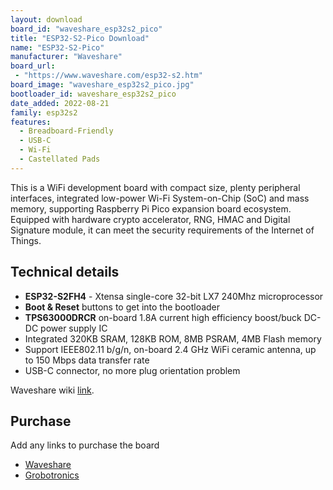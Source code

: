 ```yaml
---
layout: download
board_id: "waveshare_esp32s2_pico"
title: "ESP32-S2-Pico Download"
name: "ESP32-S2-Pico"
manufacturer: "Waveshare"
board_url:
 - "https://www.waveshare.com/esp32-s2.htm"
board_image: "waveshare_esp32s2_pico.jpg"
bootloader_id: waveshare_esp32s2_pico
date_added: 2022-08-21
family: esp32s2
features:
  - Breadboard-Friendly
  - USB-C
  - Wi-Fi
  - Castellated Pads
---
```


This is a WiFi development board with compact size, plenty peripheral interfaces, integrated low-power Wi-Fi System-on-Chip (SoC) and mass memory, supporting Raspberry Pi Pico expansion board ecosystem.
Equipped with hardware crypto accelerator, RNG, HMAC and Digital Signature module, it can meet the security requirements of the Internet of Things.

## Technical details

- **ESP32-S2FH4** - Xtensa single-core 32-bit LX7 240Mhz microprocessor
- **Boot & Reset** buttons to get into the bootloader
- **TPS63000DRCR** on-board 1.8A current high efficiency boost/buck DC-DC power supply IC
- Integrated 320KB SRAM, 128KB ROM, 8MB PSRAM, 4MB Flash memory
- Support IEEE802.11 b/g/n, on-board 2.4 GHz WiFi ceramic antenna, up to 150 Mbps data transfer rate
- USB-C connector, no more plug orientation problem

Waveshare wiki [link](https://www.waveshare.com/wiki/ESP32-S2-Pico).

## Purchase
Add any links to purchase the board
* [Waveshare](https://www.waveshare.com/esp32-s2.htm)
* [Grobotronics](https://grobotronics.com/waveshare-esp32-s2-wifi-development-board.html)
